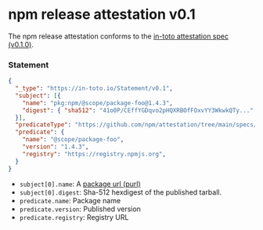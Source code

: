 # npm release attestation v0.1

The npm release attestation conforms to the [in-toto attestation spec (v0.1.0)]([url](https://github.com/in-toto/attestation/tree/v0.1.0/spec)).

### Statement

```json
{
  "_type": "https://in-toto.io/Statement/v0.1",
  "subject": [{
    "name": "pkg:npm/@scope/package-foo@1.4.3",
    "digest": { "sha512": "41o0P/CEffYGDqvo2pHQXRBOfFOxvYY3WkwkQTy..." }
  }],
  "predicateType": "https://github.com/npm/attestation/tree/main/specs/release/v0.1",
  "predicate": {
    "name": "@scope/package-foo",
    "version": "1.4.3",
    "registry": "https://registry.npmjs.org",
  }
}
```

- `subject[0].name`: A [package url (purl)]([url](https://github.com/package-url/purl-spec))
- `subject[0].digest`: Sha-512 hexdigest of the published tarball.
- `predicate.name`: Package name
- `predicate.version`: Published version
- `predicate.registry`: Registry URL

